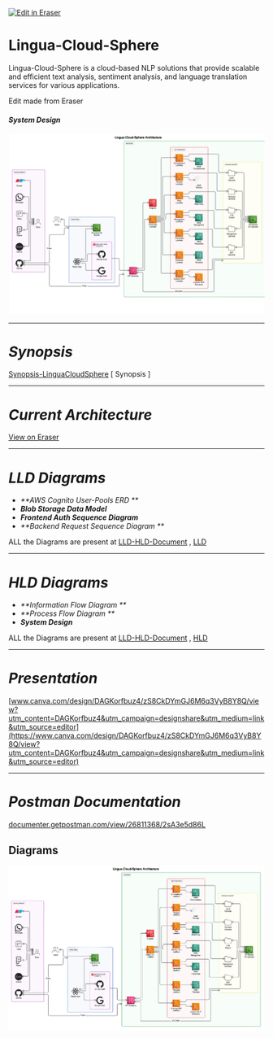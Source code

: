 <p><a target="_blank" href="https://app.eraser.io/workspace/dt7Phvkj2Gc2r9r2b6AR" id="edit-in-eraser-github-link"><img alt="Edit in Eraser" src="https://firebasestorage.googleapis.com/v0/b/second-petal-295822.appspot.com/o/images%2Fgithub%2FOpen%20in%20Eraser.svg?alt=media&amp;token=968381c8-a7e7-472a-8ed6-4a6626da5501"></a></p>

# **Lingua-Cloud-Sphere**
Lingua-Cloud-Sphere is a cloud-based NLP solutions that provide scalable and efficient text analysis, sentiment analysis, and language translation services for various applications.

Edit made from Eraser



#### _**System Design**_
![Figure 7](/.eraser/dt7Phvkj2Gc2r9r2b6AR___6Ww8hrtkmQbCnRHKqyf4D7Vv51M2___---figure---IowXXzSocWx-oVBwDxdjB---figure---7K72H1ytV86AAVKNNIiunA.png "Figure 7")





---

# _**Synopsis**_
[﻿Synopsis-LinguaCloudSphere](https://app.eraser.io/workspace/KdmznEp53HlvdGcB2N2O) [ Synopsis ]

---

# _**Current Architecture**_
[﻿View on Eraser](https://app.eraser.io/workspace/dt7Phvkj2Gc2r9r2b6AR?elements=H036hiNq0ZwuHjHuQVoNCw) 

---

# _**LLD Diagrams**_


- _**AWS Cognito User-Pools ERD **_
- _**Blob Storage Data Model**_ 
- _**Frontend Auth Sequence Diagram**_
- _**Backend Request Sequence Diagram **_


ALL the Diagrams are present at   [﻿LLD-HLD-Document](https://app.eraser.io/workspace/xDlTUArxvInA1UnMiYa8)   ,   [﻿LLD](https://app.eraser.io/workspace/E8ehepdmSsrw4k4EXlwK) 

---

# _**HLD Diagrams**_
- _**Information Flow Diagram **_
- _**Process Flow Diagram **_
- _**System Design**_


ALL the Diagrams are present at [﻿LLD-HLD-Document](https://app.eraser.io/workspace/xDlTUArxvInA1UnMiYa8)  ,  [﻿HLD](https://app.eraser.io/workspace/ThHWjrXq9R6q7nOsJRXl) 

---

# _**Presentation**_


[﻿www.canva.com/design/DAGKorfbuz4/zS8CkDYmGJ6M6q3VyB8Y8Q/view?utm_content=DAGKorfbuz4&utm_campaign=designshare&utm_medium=link&utm_source=editor](https://www.canva.com/design/DAGKorfbuz4/zS8CkDYmGJ6M6q3VyB8Y8Q/view?utm_content=DAGKorfbuz4&utm_campaign=designshare&utm_medium=link&utm_source=editor) 

---

# _**Postman Documentation**_


[﻿documenter.getpostman.com/view/26811368/2sA3e5d86L](https://documenter.getpostman.com/view/26811368/2sA3e5d86L) 




<!-- eraser-additional-content -->
## Diagrams
<!-- eraser-additional-files -->
<a href="/README-Lingua-Cloud-Sphere Architecture-1.eraserdiagram" data-element-id="6MSQtqk73MSMgZk9rjMby"><img src="/.eraser/dt7Phvkj2Gc2r9r2b6AR___6Ww8hrtkmQbCnRHKqyf4D7Vv51M2___---diagram----44b416072d3c0729dd91efd574f5b26e-Lingua-Cloud-Sphere-Architecture.png" alt="" data-element-id="6MSQtqk73MSMgZk9rjMby" /></a>
<!-- end-eraser-additional-files -->
<!-- end-eraser-additional-content -->
<!--- Eraser file: https://app.eraser.io/workspace/dt7Phvkj2Gc2r9r2b6AR --->